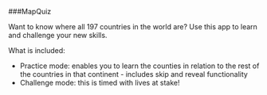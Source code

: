 ###MapQuiz

Want to know where all 197 countries in the world are? Use this app to learn and challenge your new skills.

What is included:
* Practice mode: enables you to learn the counties in relation to the rest of the countries in that continent - includes skip and reveal functionality
* Challenge mode: this is timed with lives at stake!